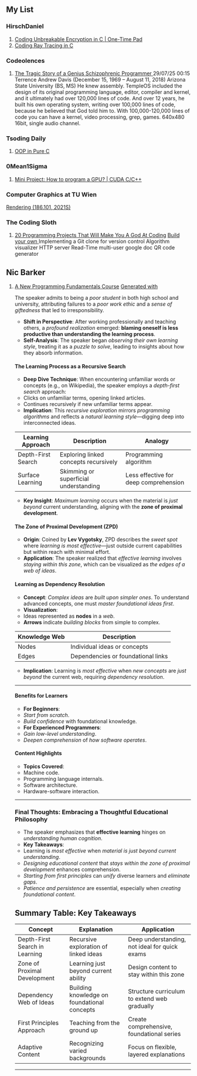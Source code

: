 ## My List
### HirschDaniel
1. [Coding Unbreakable Encryption in C | One-Time Pad ](https://www.youtube.com/watch?v=NLk7nWt7On0)
2. [Coding Ray Tracing in C ](https://www.youtube.com/watch?v=2BLRLuczykM)


### Codeolences
1. [The Tragic Story of a Genius Schizophrenic Programmer ](https://www.youtube.com/watch?v=YMUhbIAA9-8)
    29/07/25 00:15
    Terrence Andrew Davis (December 15, 1969 – August 11, 2018)
    Arizona State University (BS, MS)
    He knew assembly.
    TempleOS included the design of its original programming language, editor, compiler and kernel, and it ultimately had over 120,000 lines of code.
    And over 12 years, he built his own operating system, writing over 100,000 lines of code, because he believed that God told him to.
    With 100,000-120,000 lines of code you can have a kernel, video processing, grep, games.
    640x480 16bit, single audio channel.

### Tsoding Daily
1. [OOP in Pure C](https://www.youtube.com/watch?v=6Riy9hVIFDE)

### 0Mean1Sigma
1. [Mini Project: How to program a GPU? | CUDA C/C++](https://www.youtube.com/watch?v=GetaI7KhbzM)


### Computer Graphics at TU Wien
[Rendering (186.101, 2021S)](https://www.youtube.com/watch?v=5sY_hoh_IDc&list=PLmIqTlJ6KsE2yXzeq02hqCDpOdtj6n6A9)

### The Coding Sloth
1. [20 Programming Projects That Will Make You A God At Coding](https://www.youtube.com/watch?v=jTJvyKZDFsY)
    [Build your own <insert-technology-here>](https://github.com/codecrafters-io/build-your-own-x?tab=readme-ov-file#build-your-own-neural-network)
    Implementing a Git clone for version control
    Algorithm visualizer
    HTTP server
    Read-Time multi-user google doc
    QR code generator


## Nic Barker
1. [A New Programming Fundamentals Course](https://www.youtube.com/watch?v=EV13CNrq4ZA)
    [Generated with](https://www.youtube-transcript.io)

    The speaker admits to being a *poor student* in both high school and university, attributing failures to a *poor work ethic* and a *sense of giftedness* that led to irresponsibility.

    - **Shift in Perspective**: After working professionally and teaching others, a *profound realization* emerged: **blaming oneself is less productive than understanding the learning process**.
    - **Self-Analysis**: The speaker began *observing their own learning style*, treating it as a *puzzle to solve*, leading to insights about how they absorb information.

    #### The Learning Process as a Recursive Search

    - **Deep Dive Technique**: When encountering unfamiliar words or concepts (e.g., on Wikipedia), the speaker employs a *depth-first search* approach:
    - Clicks on unfamiliar terms, opening linked articles.
    - Continues recursively if new unfamiliar terms appear.
    - **Implication**: This *recursive exploration* mirrors *programming algorithms* and reflects a *natural learning style*—digging deep into interconnected ideas.

    | **Learning Approach** | **Description** | **Analogy** |
    |------------------------|-----------------|--------------|
    | Depth-First Search    | Exploring linked concepts recursively | Programming algorithm |
    | Surface Learning      | Skimming or superficial understanding | Less effective for deep comprehension |

    - **Key Insight**: *Maximum learning* occurs when the material is *just beyond* current understanding, aligning with the **zone of proximal development**.

    #### The Zone of Proximal Development (ZPD)

    - **Origin**: Coined by **Lev Vygotsky**, ZPD describes the *sweet spot* where *learning is most effective*—just outside current capabilities but within reach with minimal effort.
    - **Application**: The speaker realized that *effective learning* involves *staying within this zone*, which can be visualized as *the edges of a web of ideas*.

    #### Learning as Dependency Resolution

    - **Concept**: *Complex ideas* are *built upon simpler ones*. To understand advanced concepts, one must *master foundational ideas first*.
    - **Visualization**:
    - Ideas represented as **nodes** in a *web*.
    - **Arrows** indicate *building blocks* from simple to complex.
    
    | **Knowledge Web** | **Description** |
    |-------------------|-----------------|
    | Nodes             | Individual ideas or concepts |
    | Edges             | Dependencies or foundational links |

    - **Implication**: Learning is *most effective* when *new concepts* are *just beyond* the current web, requiring *dependency resolution*.

    ---

    #### Benefits for Learners

    - **For Beginners**:
    - *Start from scratch*.
    - *Build confidence* with foundational knowledge.
    - **For Experienced Programmers**:
    - *Gain low-level understanding*.
    - *Deepen comprehension* of *how software operates*.

    #### Content Highlights

    - **Topics Covered**:
    - Machine code.
    - Programming language internals.
    - Software architecture.
    - Hardware-software interaction.

    ---

    ### Final Thoughts: Embracing a Thoughtful Educational Philosophy

    - The speaker emphasizes that **effective learning** hinges on *understanding human cognition*.
    - **Key Takeaways**:
    - Learning is *most effective* when *material is just beyond current understanding*.
    - *Designing educational content* that *stays within the zone of proximal development* enhances comprehension.
    - *Starting from first principles* can *unify* diverse learners and *eliminate gaps*.
    - *Patience and persistence* are essential, especially when *creating foundational content*.

    ## Summary Table: Key Takeaways

    | **Concept** | **Explanation** | **Application** |
    |--------------|-----------------|-----------------|
    | Depth-First Search in Learning | Recursive exploration of linked ideas | Deep understanding, not ideal for quick exams |
    | Zone of Proximal Development | Learning just beyond current ability | Design content to stay within this zone |
    | Dependency Web of Ideas | Building knowledge on foundational concepts | Structure curriculum to extend web gradually |
    | First Principles Approach | Teaching from the ground up | Create comprehensive, foundational series |
    | Adaptive Content | Recognizing varied backgrounds | Focus on flexible, layered explanations |

    ---